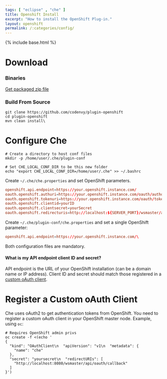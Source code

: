 ```yaml
---
tags: [ "eclipse" , "che" ]
title: Openshift Install
excerpt: "How to install the OpenShift Plug-in."
layout: openshift
permalink: /:categories/config/
---
```

{% include base.html %}
# Download  
### Binaries
[Get packaged zip file](http://maven.codenvycorp.com/content/repositories/codenvy-public-snapshots/org/eclipse/che/openshift-plugin-assembly-main/)

### Build From Source
```shell  
git clone https://github.com/codenvy/plugin-openshift
cd plugin-openshift
mvn clean install\
```

# Configure Che  

```shell  
# Create a directory to host conf files
mkdir -p /home/user/.che/plugin-conf

# Set CHE_LOCAL_CONF_DIR to be this new folder
echo "export CHE_LOCAL_CONF_DIR=/home/user/.che" >> ~/.bashrc
```
Create `~/.che/che.properties` and set OpenShift parameters.
```toml  
openshift.api.endpoint=https://your.openshift.instance.com/
oauth.openshift.authuri=https://your.openshift.instance.com/oauth/authorize
oauth.openshift.tokenuri=https://your.openshift.instance.com/oauth/token
oauth.openshift.clientid=yourID
oauth.openshift.clientsecret=yourSecret
oauth.openshift.redirecturis=http://localhost:${SERVER_PORT}/wsmaster/api/oauth/callback\
```
Create `~/.che/plugin-conf/che.properties` and set a single OpenShift parameter:
```toml  
openshift.api.endpoint=https://your.openshift.instance.com/\
```
Both configuration files are mandatory.
#### What is my API endpoint client ID and secret?
API endpoint is the URL of your OpenShift installation (can be a domain name or IP address). Client ID and secret should match those registered in a [custom oAuth client](#register-a-custom-oauth-client).  


# Register a Custom oAuth Client  
Che uses oAuth2 to get authentication tokens from OpenShift. You need to register a custom oAuth client in your OpenShift master node. Example, using `oc`:
```shell  
# Requires OpenShift admin privs
oc create -f <(echo '
{
  "kind": "OAuthClient\n  "apiVersion": "v1\n  "metadata": {
    "name": "che"
  },
  "secret": "yoursecret\n  "redirectURIs": [
    "http://localhost:8080/wsmaster/api/oauth/callback"
  ]
}')
```

